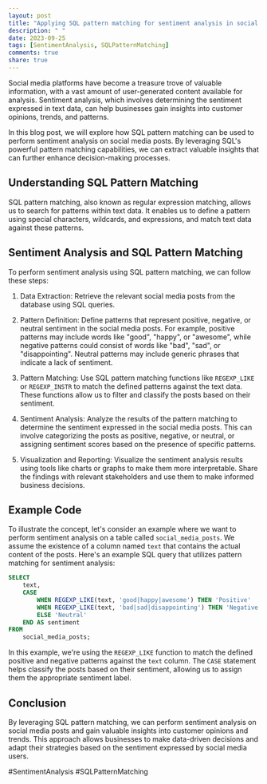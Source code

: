 ```yaml
---
layout: post
title: "Applying SQL pattern matching for sentiment analysis in social media posts"
description: " "
date: 2023-09-25
tags: [SentimentAnalysis, SQLPatternMatching]
comments: true
share: true
---
```


Social media platforms have become a treasure trove of valuable information, with a vast amount of user-generated content available for analysis. Sentiment analysis, which involves determining the sentiment expressed in text data, can help businesses gain insights into customer opinions, trends, and patterns.

In this blog post, we will explore how SQL pattern matching can be used to perform sentiment analysis on social media posts. By leveraging SQL's powerful pattern matching capabilities, we can extract valuable insights that can further enhance decision-making processes.

## Understanding SQL Pattern Matching

SQL pattern matching, also known as regular expression matching, allows us to search for patterns within text data. It enables us to define a pattern using special characters, wildcards, and expressions, and match text data against these patterns.

## Sentiment Analysis and SQL Pattern Matching

To perform sentiment analysis using SQL pattern matching, we can follow these steps:

1. Data Extraction: Retrieve the relevant social media posts from the database using SQL queries.

2. Pattern Definition: Define patterns that represent positive, negative, or neutral sentiment in the social media posts. For example, positive patterns may include words like "good", "happy", or "awesome", while negative patterns could consist of words like "bad", "sad", or "disappointing". Neutral patterns may include generic phrases that indicate a lack of sentiment.

3. Pattern Matching: Use SQL pattern matching functions like `REGEXP_LIKE` or `REGEXP_INSTR` to match the defined patterns against the text data. These functions allow us to filter and classify the posts based on their sentiment.

4. Sentiment Analysis: Analyze the results of the pattern matching to determine the sentiment expressed in the social media posts. This can involve categorizing the posts as positive, negative, or neutral, or assigning sentiment scores based on the presence of specific patterns.

5. Visualization and Reporting: Visualize the sentiment analysis results using tools like charts or graphs to make them more interpretable. Share the findings with relevant stakeholders and use them to make informed business decisions.

## Example Code

To illustrate the concept, let's consider an example where we want to perform sentiment analysis on a table called `social_media_posts`. We assume the existence of a column named `text` that contains the actual content of the posts. Here's an example SQL query that utilizes pattern matching for sentiment analysis:

```sql
SELECT 
    text,
    CASE
        WHEN REGEXP_LIKE(text, 'good|happy|awesome') THEN 'Positive'
        WHEN REGEXP_LIKE(text, 'bad|sad|disappointing') THEN 'Negative'
        ELSE 'Neutral'
    END AS sentiment
FROM 
    social_media_posts;
```

In this example, we're using the `REGEXP_LIKE` function to match the defined positive and negative patterns against the `text` column. The `CASE` statement helps classify the posts based on their sentiment, allowing us to assign them the appropriate sentiment label.

## Conclusion

By leveraging SQL pattern matching, we can perform sentiment analysis on social media posts and gain valuable insights into customer opinions and trends. This approach allows businesses to make data-driven decisions and adapt their strategies based on the sentiment expressed by social media users.

#SentimentAnalysis #SQLPatternMatching